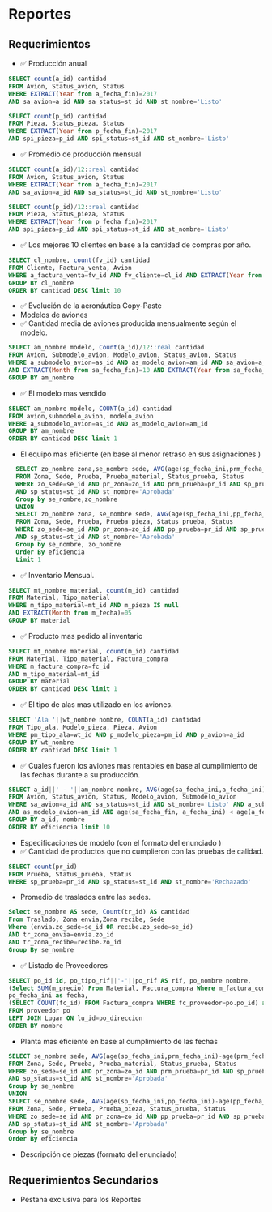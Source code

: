 # Reportes

## Requerimientos
- :white_check_mark:  Producción anual
```sql
SELECT count(a_id) cantidad
FROM Avion, Status_avion, Status
WHERE EXTRACT(Year from a_fecha_fin)=2017
AND sa_avion=a_id AND sa_status=st_id AND st_nombre='Listo'

SELECT count(p_id) cantidad
FROM Pieza, Status_pieza, Status
WHERE EXTRACT(Year from p_fecha_fin)=2017
AND spi_pieza=p_id AND spi_status=st_id AND st_nombre='Listo'
```
- :white_check_mark: Promedio de producción mensual 
```sql
SELECT count(a_id)/12::real cantidad
FROM Avion, Status_avion, Status
WHERE EXTRACT(Year from a_fecha_fin)=2017
AND sa_avion=a_id AND sa_status=st_id AND st_nombre='Listo'

SELECT count(p_id)/12::real cantidad
FROM Pieza, Status_pieza, Status
WHERE EXTRACT(Year from p_fecha_fin)=2017
AND spi_pieza=p_id AND spi_status=st_id AND st_nombre='Listo'
```
- :white_check_mark:  Los mejores 10 clientes en base a la cantidad de compras por año.
```sql
SELECT cl_nombre, count(fv_id) cantidad
FROM Cliente, Factura_venta, Avion
WHERE a_factura_venta=fv_id AND fv_cliente=cl_id AND EXTRACT(Year from fv_fecha)=2017
GROUP BY cl_nombre
ORDER BY cantidad DESC limit 10
```
- :white_check_mark: Evolución de la aeronáutica 
  Copy-Paste
- Modelos de aviones 
- :white_check_mark:  Cantidad media de aviones producida mensualmente según el modelo. 
```sql
SELECT am_nombre modelo, Count(a_id)/12::real cantidad
FROM Avion, Submodelo_avion, Modelo_avion, Status_avion, Status
WHERE a_submodelo_avion=as_id AND as_modelo_avion=am_id AND sa_avion=a_id AND sa_status=st_id AND st_nombre='Listo' 
AND EXTRACT(Month from sa_fecha_fin)=10 AND EXTRACT(Year from sa_fecha_fin)=2018
GROUP BY am_nombre
```
- :white_check_mark:  El modelo mas vendido 
```sql
SELECT am_nombre modelo, COUNT(a_id) cantidad
FROM avion,submodelo_avion, modelo_avion
WHERE a_submodelo_avion=as_id AND as_modelo_avion=am_id
GROUP BY am_nombre
ORDER BY cantidad DESC limit 1
```
- El equipo mas eficiente (en base al menor retraso en sus asignaciones ) 
```sql
  SELECT zo_nombre zona,se_nombre sede, AVG(age(sp_fecha_ini,prm_fecha_ini)-age(prm_fecha_fin,prm_fecha_ini)) eficiencia
  FROM Zona, Sede, Prueba, Prueba_material, Status_prueba, Status
  WHERE zo_sede=se_id AND pr_zona=zo_id AND prm_prueba=pr_id AND sp_prueba=pr_id 
  AND sp_status=st_id AND st_nombre='Aprobada' 
  Group by se_nombre,zo_nombre
  UNION
  SELECT zo_nombre zona, se_nombre sede, AVG(age(sp_fecha_ini,pp_fecha_ini)-age(pp_fecha_fin, pp_fecha_ini)) eficiencia
  FROM Zona, Sede, Prueba, Prueba_pieza, Status_prueba, Status
  WHERE zo_sede=se_id AND pr_zona=zo_id AND pp_prueba=pr_id AND sp_prueba=pr_id 
  AND sp_status=st_id AND st_nombre='Aprobada' 
  Group by se_nombre, zo_nombre
  Order By eficiencia
  Limit 1
```
- :white_check_mark:  Inventario Mensual.
```sql
SELECT mt_nombre material, count(m_id) cantidad
FROM Material, Tipo_material
WHERE m_tipo_material=mt_id AND m_pieza IS null 
AND EXTRACT(Month from m_fecha)=05
GROUP BY material
```
- :white_check_mark:  Producto mas pedido al inventario 
```sql
SELECT mt_nombre material, count(m_id) cantidad
FROM Material, Tipo_material, Factura_compra
WHERE m_factura_compra=fc_id 
AND m_tipo_material=mt_id 
GROUP BY material
ORDER BY cantidad DESC limit 1
```
- :white_check_mark:  El tipo de alas mas utilizado en los aviones.
```sql
SELECT 'Ala '||wt_nombre nombre, COUNT(a_id) cantidad
FROM Tipo_ala, Modelo_pieza, Pieza, Avion
WHERE pm_tipo_ala=wt_id AND p_modelo_pieza=pm_id AND p_avion=a_id
GROUP BY wt_nombre
ORDER BY cantidad DESC limit 1
```
- :white_check_mark:  Cuales fueron los aviones mas rentables en base al cumplimiento de las fechas durante a su producción. 
```sql
SELECT a_id||' - '||am_nombre nombre, AVG(age(sa_fecha_ini,a_fecha_ini)-age(a_fecha_fin,a_fecha_ini)) eficiencia
FROM Avion, Status_avion, Status, Modelo_avion, Submodelo_avion
WHERE sa_avion=a_id AND sa_status=st_id AND st_nombre='Listo' AND a_submodelo_avion=as_id 
AND as_modelo_avion=am_id AND age(sa_fecha_fin, a_fecha_ini) < age(a_fecha_fin, a_fecha_ini)   
GROUP BY a_id, nombre 
ORDER BY eficiencia limit 10
```
- Especificaciones de modelo (con el formato del enunciado ) 
- :white_check_mark:  Cantidad de productos que no cumplieron con las pruebas de calidad.
```sql
SELECT count(pr_id)
FROM Prueba, Status_prueba, Status
WHERE sp_prueba=pr_id AND sp_status=st_id AND st_nombre='Rechazado'
```
- Promedio de traslados entre las sedes. 
```sql
Select se_nombre AS sede, Count(tr_id) AS cantidad
From Traslado, Zona envia,Zona recibe, Sede
Where (envia.zo_sede=se_id OR recibe.zo_sede=se_id)
AND tr_zona_envia=envia.zo_id
AND tr_zona_recibe=recibe.zo_id
Group By se_nombre
```
- :white_check_mark:  Listado de Proveedores
```sql
SELECT po_id id, po_tipo_rif||'-'||po_rif AS rif, po_nombre nombre, 
(Select SUM(m_precio) From Material, Factura_compra Where m_factura_compra=fc_id AND fc_proveedor=po.po_id) as monto, 
po_fecha_ini as fecha, 
(SELECT COUNT(fc_id) FROM Factura_compra WHERE fc_proveedor=po.po_id) as compras, lu_nombre direccion 
FROM proveedor po 
LEFT JOIN Lugar ON lu_id=po_direccion 
ORDER BY nombre
```
- Planta mas eficiente en base al cumplimiento de las fechas 
```sql
SELECT se_nombre sede, AVG(age(sp_fecha_ini,prm_fecha_ini)-age(prm_fecha_fin,prm_fecha_ini)) eficiencia
FROM Zona, Sede, Prueba, Prueba_material, Status_prueba, Status
WHERE zo_sede=se_id AND pr_zona=zo_id AND prm_prueba=pr_id AND sp_prueba=pr_id 
AND sp_status=st_id AND st_nombre='Aprobada' 
Group by se_nombre 
UNION
SELECT se_nombre sede, AVG(age(sp_fecha_ini,pp_fecha_ini)-age(pp_fecha_fin, pp_fecha_ini)) eficiencia
FROM Zona, Sede, Prueba, Prueba_pieza, Status_prueba, Status
WHERE zo_sede=se_id AND pr_zona=zo_id AND pp_prueba=pr_id AND sp_prueba=pr_id 
AND sp_status=st_id AND st_nombre='Aprobada' 
Group by se_nombre
Order By eficiencia
```
- Descripción de piezas (formato del enunciado) 

## Requerimientos Secundarios
- Pestana exclusiva para los Reportes
